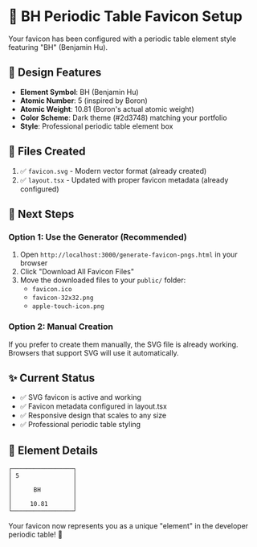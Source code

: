 # 🧪 BH Periodic Table Favicon Setup

Your favicon has been configured with a periodic table element style featuring "BH" (Benjamin Hu).

## 🎨 Design Features
- **Element Symbol**: BH (Benjamin Hu)
- **Atomic Number**: 5 (inspired by Boron)
- **Atomic Weight**: 10.81 (Boron's actual atomic weight)
- **Color Scheme**: Dark theme (#2d3748) matching your portfolio
- **Style**: Professional periodic table element box

## 📁 Files Created
1. ✅ `favicon.svg` - Modern vector format (already created)
2. ✅ `layout.tsx` - Updated with proper favicon metadata (already configured)

## 🚀 Next Steps

### Option 1: Use the Generator (Recommended)
1. Open `http://localhost:3000/generate-favicon-pngs.html` in your browser
2. Click "Download All Favicon Files"
3. Move the downloaded files to your `public/` folder:
   - `favicon.ico`
   - `favicon-32x32.png`
   - `apple-touch-icon.png`

### Option 2: Manual Creation
If you prefer to create them manually, the SVG file is already working. Browsers that support SVG will use it automatically.

## ✨ Current Status
- ✅ SVG favicon is active and working
- ✅ Favicon metadata configured in layout.tsx
- ✅ Responsive design that scales to any size
- ✅ Professional periodic table styling

## 🧪 Element Details
```
┌─────────────────┐
│ 5               │
│                 │
│      BH         │
│                 │
│     10.81       │
└─────────────────┘
```

Your favicon now represents you as a unique "element" in the developer periodic table! 🔬